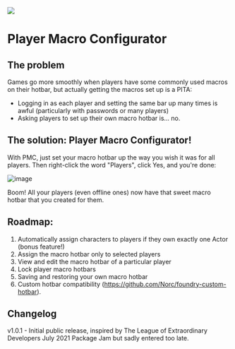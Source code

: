 ![](https://img.shields.io/badge/Foundry-v0.8.6-informational)
<!--- Downloads @ Latest Badge -->
<!--- replace <user>/<repo> with your username/repository -->
<!--- ![Latest Release Download Count](https://img.shields.io/github/downloads/Norc/player-configurator/latest/module.zip) -->

<!--- Forge Bazaar Install % Badge -->
<!--- replace <your-module-name> with the `name` in your manifest -->
<!--- ![Forge Installs](https://img.shields.io/badge/dynamic/json?label=Forge%20Installs&query=package.installs&suffix=%25&url=https%3A%2F%2Fforge-vtt.com%2Fapi%2Fbazaar%2Fpackage%2Fplayer-configurator&colorB=4aa94a) -->


# Player Macro Configurator

## The problem
Games go more smoothly when players have some commonly used macros on their hotbar, but actually getting the macros set up is a PITA:
* Logging in as each player and setting the same bar up many times is awful (particularly with passwords or many players)
* Asking players to set up their own macro hotbar is... no.

## The solution: Player Macro Configurator!
With PMC, just set your macro hotbar up the way you wish it was for all players. Then right-click the word "Players", click Yes, and you're done:

![image](https://user-images.githubusercontent.com/64667579/126040107-f4da9e9c-32d1-4c13-84c5-543ae304e1e6.png)

Boom! All your players (even offline ones) now have that sweet macro hotbar that you created for them.

## Roadmap:
1. Automatically assign characters to players if they own exactly one Actor (bonus feature!)
2. Assign the macro hotbar only to selected players
3. View and edit the macro hotbar of a particular player
4. Lock player macro hotbars
5. Saving and restoring your own macro hotbar
6. Custom hotbar compatibility (https://github.com/Norc/foundry-custom-hotbar).

## Changelog

v1.0.1 - Initial public release, inspired by The League of Extraordinary Developers July 2021 Package Jam but sadly entered too late.
